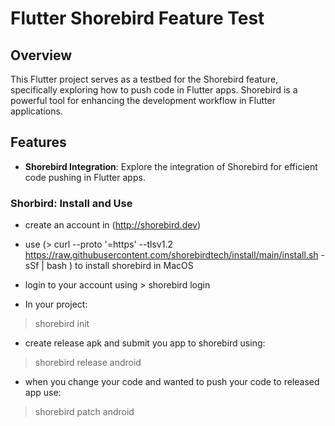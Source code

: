 # Flutter Shorebird Feature Test

## Overview

This Flutter project serves as a testbed for the Shorebird feature, specifically exploring how to push code in Flutter apps. Shorebird is a powerful tool for enhancing the development workflow in Flutter applications.

## Features

- **Shorebird Integration**: Explore the integration of Shorebird for efficient code pushing in Flutter apps.

### Shorbird: Install and Use

-  create an account in (http://shorebird.dev)

-  use (> curl --proto '=https' --tlsv1.2 https://raw.githubusercontent.com/shorebirdtech/install/main/install.sh -sSf | bash )  to install shorebird in MacOS

- login to your account using > shorebird login

- In your project:
 > shorebird init

- create release apk and submit you app to shorebird using:
 > shorebird release android

- when you change your code and wanted to push your code to released app use:
 > shorebird patch android



